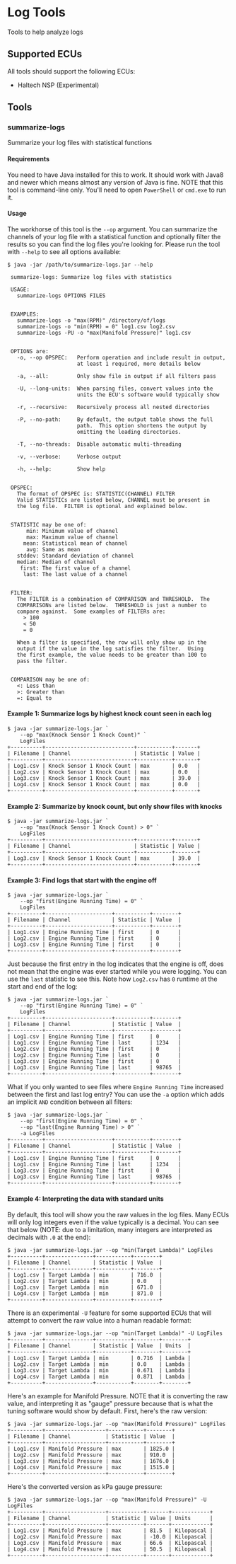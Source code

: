 # Log Tools
Tools to help analyze logs

## Supported ECUs
All tools should support the following ECUs:
* Haltech NSP (Experimental)

## Tools

### summarize-logs
Summarize your log files with statistical functions

#### Requirements
You need to have Java installed for this to work.  It should work with
Java8 and newer which means almost any version of Java is fine.  NOTE
that this tool is command-line only.  You'll need to open `PowerShell`
or `cmd.exe` to run it.

#### Usage
The workhorse of this tool is the `--op` argument.  You can summarize
the channels of your log file with a statistical function and optionally
filter the results so you can find the log files you're looking for.
Please run the tool with `--help` to see all options available:
```
$ java -jar /path/to/summarize-logs.jar --help

 summarize-logs: Summarize log files with statistics

 USAGE:
   summarize-logs OPTIONS FILES


 EXAMPLES:
   summarize-logs -o "max(RPM)" /directory/of/logs
   summarize-logs -o "min(RPM) = 0" log1.csv log2.csv
   summarize-logs -PU -o "max(Manifold Pressure)" log1.csv


 OPTIONS are:
   -o, --op OPSPEC:   Perform operation and include result in output,
                      at least 1 required, more details below

   -a, --all:         Only show file in output if all filters pass

   -U, --long-units:  When parsing files, convert values into the
                      units the ECU's software would typically show

   -r, --recursive:   Recursively process all nested directories

   -P, --no-path:     By default, the output table shows the full
                      path.  This option shortens the output by
                      omitting the leading directories.

   -T, --no-threads:  Disable automatic multi-threading

   -v, --verbose:     Verbose output

   -h, --help:        Show help


 OPSPEC:
   The format of OPSPEC is: STATISTIC(CHANNEL) FILTER
   Valid STATISTICs are listed below, CHANNEL must be present in
   the log file.  FILTER is optional and explained below.


 STATISTIC may be one of:
      min: Minimum value of channel
      max: Maximum value of channel
     mean: Statistical mean of channel
      avg: Same as mean
   stddev: Standard deviation of channel
   median: Median of channel
    first: The first value of a channel
     last: The last value of a channel


 FILTER:
   The FILTER is a combination of COMPARISON and THRESHOLD.  The
   COMPARISONs are listed below.  THRESHOLD is just a number to
   compare against.  Some examples of FILTERs are:
     > 100
     < 50
     = 0

   When a filter is specified, the row will only show up in the
   output if the value in the log satisfies the filter.  Using
   the first example, the value needs to be greater than 100 to
   pass the filter.


 COMPARISON may be one of:
   <: Less than
   >: Greater than
   =: Equal to
```

#### Example 1: Summarize logs by highest knock count seen in each log
```
$ java -jar summarize-logs.jar `
    --op "max(Knock Sensor 1 Knock Count)" `
    LogFiles
+----------+----------------------------+-----------+-------+
| Filename | Channel                    | Statistic | Value |
+----------+----------------------------+-----------+-------+
| Log1.csv | Knock Sensor 1 Knock Count | max       | 0.0   |
| Log2.csv | Knock Sensor 1 Knock Count | max       | 0.0   |
| Log3.csv | Knock Sensor 1 Knock Count | max       | 39.0  |
| Log4.csv | Knock Sensor 1 Knock Count | max       | 0.0   |
+----------+----------------------------+-----------+-------+
```

#### Example 2: Summarize by knock count, but only show files with knocks
```
$ java -jar summarize-logs.jar `
    --op "max(Knock Sensor 1 Knock Count) > 0" `
    LogFiles
+----------+----------------------------+-----------+-------+
| Filename | Channel                    | Statistic | Value |
+----------+----------------------------+-----------+-------+
| Log3.csv | Knock Sensor 1 Knock Count | max       | 39.0  |
+----------+----------------------------+-----------+-------+
```

#### Example 3: Find logs that start with the engine off
```
$ java -jar summarize-logs.jar `
    --op "first(Engine Running Time) = 0" `
    LogFiles
+----------+---------------------+-----------+--------+
| Filename | Channel             | Statistic | Value  |
+----------+---------------------+-----------+--------+
| Log1.csv | Engine Running Time | first     | 0      |
| Log2.csv | Engine Running Time | first     | 0      |
| Log3.csv | Engine Running Time | first     | 0      |
+----------+---------------------+-----------+--------+
```

Just because the first entry in the log indicates that the engine is
off, does not mean that the engine was ever started while you were
logging.  You can use the `last` statistic to see this.  Note how
`Log2.csv` has `0` runtime at the start and end of the log:
```
$ java -jar summarize-logs.jar `
    --op "first(Engine Running Time) = 0" `
    LogFiles
+----------+---------------------+-----------+--------+
| Filename | Channel             | Statistic | Value  |
+----------+---------------------+-----------+--------+
| Log1.csv | Engine Running Time | first     | 0      |
| Log1.csv | Engine Running Time | last      | 1234   |
| Log2.csv | Engine Running Time | first     | 0      |
| Log2.csv | Engine Running Time | last      | 0      |
| Log3.csv | Engine Running Time | first     | 0      |
| Log3.csv | Engine Running Time | last      | 98765  |
+----------+---------------------+-----------+--------+
```

What if you only wanted to see files where `Engine Running Time`
increased between the first and last log entry?  You can use the `-a`
option which adds an implicit `AND` condition between all filters:
```
$ java -jar summarize-logs.jar `
    --op "first(Engine Running Time) = 0" `
    --op "last(Engine Running Time) > 0" `
    -a LogFiles
+----------+---------------------+-----------+--------+
| Filename | Channel             | Statistic | Value  |
+----------+---------------------+-----------+--------+
| Log1.csv | Engine Running Time | first     | 0      |
| Log1.csv | Engine Running Time | last      | 1234   |
| Log3.csv | Engine Running Time | first     | 0      |
| Log3.csv | Engine Running Time | last      | 98765  |
+----------+---------------------+-----------+--------+
```

#### Example 4: Interpreting the data with standard units
By default, this tool will show you the raw values in the log files.
Many ECUs will only log integers even if the value typically is a
decimal.  You can see that below (NOTE: due to a limitation, many
integers are interpreted as decimals with `.0` at the end):
```
$ java -jar summarize-logs.jar --op "min(Target Lambda)" LogFiles
+----------+---------------+-----------+--------+
| Filename | Channel       | Statistic | Value  |
+----------+---------------+-----------+--------+
| Log1.csv | Target Lambda | min       | 716.0  |
| Log2.csv | Target Lambda | min       | 0.0    |
| Log3.csv | Target Lambda | min       | 671.0  |
| Log4.csv | Target Lambda | min       | 871.0  |
+----------+---------------+-----------+--------+
```

There is an experimental `-U` feature for some supported ECUs that will
attempt to convert the raw value into a human readable format:
```
$ java -jar summarize-logs.jar --op "min(Target Lambda)" -U LogFiles
+----------+---------------+-----------+--------+--------+
| Filename | Channel       | Statistic | Value  | Units  |
+----------+---------------+-----------+--------+--------+
| Log1.csv | Target Lambda | min       | 0.716  | Lambda |
| Log2.csv | Target Lambda | min       | 0.0    | Lambda |
| Log3.csv | Target Lambda | min       | 0.671  | Lambda |
| Log4.csv | Target Lambda | min       | 0.871  | Lambda |
+----------+---------------+-----------+--------+--------+
```

Here's an example for Manifold Pressure.  NOTE that it is converting the
raw value, and interpreting it as "gauge" pressure because that is what
the tuning software would show by default.  First, here's the raw
version:
```
$ java -jar summarize-logs.jar --op "max(Manifold Pressure)" LogFiles
+----------+-------------------+-----------+--------+
| Filename | Channel           | Statistic | Value  |
+----------+-------------------+-----------+--------+
| Log1.csv | Manifold Pressure | max       | 1825.0 |
| Log2.csv | Manifold Pressure | max       | 910.0  |
| Log3.csv | Manifold Pressure | max       | 1676.0 |
| Log4.csv | Manifold Pressure | max       | 1515.0 |
+----------+-------------------+-----------+--------+
```

Here's the converted version as kPa gauge pressure:
```
$ java -jar summarize-logs.jar --op "max(Manifold Pressure)" -U LogFiles
+----------+-------------------+-----------+-------+------------+
| Filename | Channel           | Statistic | Value | Units      |
+----------+-------------------+-----------+-------+------------+
| Log1.csv | Manifold Pressure | max       | 81.5  | Kilopascal |
| Log2.csv | Manifold Pressure | max       | -10.0 | Kilopascal |
| Log3.csv | Manifold Pressure | max       | 66.6  | Kilopascal |
| Log4.csv | Manifold Pressure | max       | 50.5  | Kilopascal |
+----------+-------------------+-----------+-------+------------+
```
